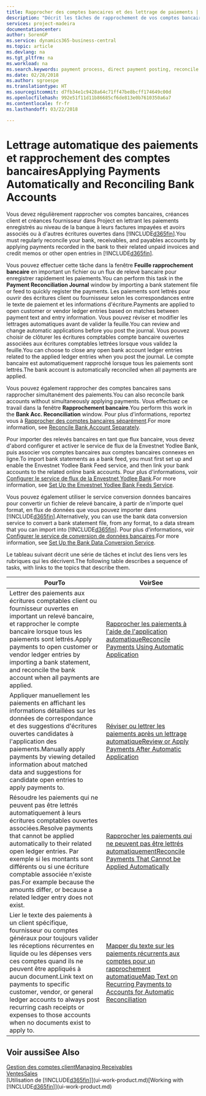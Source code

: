 ```yaml
---
title: Rapprocher des comptes bancaires et des lettrage de paiements | Microsoft Docs
description: "Décrit les tâches de rapprochement de vos comptes bancaires, client, et fournisseur, valider des règlements ou des frais, et lettrer des paiements automatiquement."
services: project-madeira
documentationcenter: 
author: SorenGP
ms.service: dynamics365-business-central
ms.topic: article
ms.devlang: na
ms.tgt_pltfrm: na
ms.workload: na
ms.search.keywords: payment process, direct payment posting, reconcile payment, expenses, cash receipts
ms.date: 02/28/2018
ms.author: sgroespe
ms.translationtype: HT
ms.sourcegitcommit: d7fb34e1c9428a64c71ff47be8bcff174649c00d
ms.openlocfilehash: 992e51f11d11b86685cf6de813e0b7610350a6a7
ms.contentlocale: fr-fr
ms.lasthandoff: 03/22/2018

---
```

# <a name="applying-payments-automatically-and-reconciling-bank-accounts"></a><span data-ttu-id="240f0-103">Lettrage automatique des paiements et rapprochement des comptes bancaires</span><span class="sxs-lookup"><span data-stu-id="240f0-103">Applying Payments Automatically and Reconciling Bank Accounts</span></span>
<span data-ttu-id="240f0-104">Vous devez régulièrement rapprocher vos comptes bancaires, créances client et créances fournisseur dans Project en lettrant les paiements enregistrés au niveau de la banque à leurs factures impayées et avoirs associés ou à d'autres écritures ouvertes dans [!INCLUDE[d365fin](includes/d365fin_long_md.md)].</span><span class="sxs-lookup"><span data-stu-id="240f0-104">You must regularly reconcile your bank, receivables, and payables accounts by applying payments recorded in the bank to their related unpaid invoices and credit memos or other open entries in [!INCLUDE[d365fin](includes/d365fin_long_md.md)].</span></span>  

<span data-ttu-id="240f0-105">Vous pouvez effectuer cette tâche dans la fenêtre **Feuille rapprochement bancaire** en important un fichier ou un flux de relevé bancaire pour enregistrer rapidement les paiements.</span><span class="sxs-lookup"><span data-stu-id="240f0-105">You can perform this task in the **Payment Reconciliation Journal** window by importing a bank statement file or feed to quickly register the payments.</span></span> <span data-ttu-id="240f0-106">Les paiements sont lettrés pour ouvrir des écritures client ou fournisseur selon les correspondances entre le texte de paiement et les informations d'écriture.</span><span class="sxs-lookup"><span data-stu-id="240f0-106">Payments are applied to open customer or vendor ledger entries based on matches between payment text and entry information.</span></span> <span data-ttu-id="240f0-107">Vous pouvez réviser et modifier les lettrages automatiques avant de valider la feuille.</span><span class="sxs-lookup"><span data-stu-id="240f0-107">You can review and change automatic applications before you post the journal.</span></span> <span data-ttu-id="240f0-108">Vous pouvez choisir de clôturer les écritures comptables compte bancaire ouvertes associées aux écritures comptables lettrées lorsque vous validez la feuille.</span><span class="sxs-lookup"><span data-stu-id="240f0-108">You can choose to close any open bank account ledger entries related to the applied ledger entries when you post the journal.</span></span> <span data-ttu-id="240f0-109">Le compte bancaire est automatiquement rapproché lorsque tous les paiements sont lettrés.</span><span class="sxs-lookup"><span data-stu-id="240f0-109">The bank account is automatically reconciled when all payments are applied.</span></span>

<span data-ttu-id="240f0-110">Vous pouvez également rapprocher des comptes bancaires sans rapprocher simultanément des paiements.</span><span class="sxs-lookup"><span data-stu-id="240f0-110">You can also reconcile bank accounts without simultaneously applying payments.</span></span> <span data-ttu-id="240f0-111">Vous effectuez ce travail dans la fenêtre **Rapprochement bancaire**.</span><span class="sxs-lookup"><span data-stu-id="240f0-111">You perform this work in the **Bank Acc. Reconciliation** window.</span></span> <span data-ttu-id="240f0-112">Pour plus d'informations, reportez vous à [Rapprocher des comptes bancaires séparément](bank-how-reconcile-bank-accounts-separately.md).</span><span class="sxs-lookup"><span data-stu-id="240f0-112">For more information, see [Reconcile Bank Account Separately](bank-how-reconcile-bank-accounts-separately.md).</span></span>   

<span data-ttu-id="240f0-113">Pour importer des relevés bancaires en tant que flux bancaire, vous devez d'abord configurer et activer le service de flux de la Envestnet Yodlee Bank, puis associer vos comptes bancaires aux comptes bancaires connexes en ligne.</span><span class="sxs-lookup"><span data-stu-id="240f0-113">To import bank statements as a bank feed, you must first set up and enable the Envestnet Yodlee Bank Feed service, and then link your bank accounts to the related online bank accounts.</span></span> <span data-ttu-id="240f0-114">Pour plus d'informations, voir [Configurer le service de flux de la Envestnet Yodlee Bank](bank-how-setup-bank-statement-service.md).</span><span class="sxs-lookup"><span data-stu-id="240f0-114">For more information, see [Set Up the Envestnet Yodlee Bank Feeds Service](bank-how-setup-bank-statement-service.md).</span></span>  

<span data-ttu-id="240f0-115">Vous pouvez également utiliser le service conversion données bancaires pour convertir un fichier de relevé bancaire, à partir de n'importe quel format, en flux de données que vous pouvez importer dans [!INCLUDE[d365fin](includes/d365fin_long_md.md)].</span><span class="sxs-lookup"><span data-stu-id="240f0-115">Alternatively, you can use the bank data conversion service to convert a bank statement file, from any format, to a data stream that you can import into [!INCLUDE[d365fin](includes/d365fin_long_md.md)].</span></span> <span data-ttu-id="240f0-116">Pour plus d'informations, voir [Configurer le service de conversion de données bancaires](bank-how-setup-bank-data-conversion-service.md).</span><span class="sxs-lookup"><span data-stu-id="240f0-116">For more information, see [Set Up the Bank Data Conversion Service](bank-how-setup-bank-data-conversion-service.md).</span></span>  

<span data-ttu-id="240f0-117">Le tableau suivant décrit une série de tâches et inclut des liens vers les rubriques qui les décrivent.</span><span class="sxs-lookup"><span data-stu-id="240f0-117">The following table describes a sequence of tasks, with links to the topics that describe them.</span></span>  

| <span data-ttu-id="240f0-118">Pour</span><span class="sxs-lookup"><span data-stu-id="240f0-118">To</span></span> | <span data-ttu-id="240f0-119">Voir</span><span class="sxs-lookup"><span data-stu-id="240f0-119">See</span></span> |
| --- | --- |
| <span data-ttu-id="240f0-120">Lettrer des paiements aux écritures comptables client ou fournisseur ouvertes en important un relevé bancaire, et rapprocher le compte bancaire lorsque tous les paiements sont lettrés.</span><span class="sxs-lookup"><span data-stu-id="240f0-120">Apply payments to open customer or vendor ledger entries by importing a bank statement, and reconcile the bank account when all payments are applied.</span></span> |[<span data-ttu-id="240f0-121">Rapprocher les paiements à l'aide de l'application automatique</span><span class="sxs-lookup"><span data-stu-id="240f0-121">Reconcile Payments Using Automatic Application</span></span>](receivables-how-reconcile-payments-auto-application.md) |
| <span data-ttu-id="240f0-122">Appliquer manuellement les paiements en affichant les informations détaillées sur les données de correspondance et des suggestions d'écritures ouvertes candidates à l'application des paiements.</span><span class="sxs-lookup"><span data-stu-id="240f0-122">Manually apply payments by viewing detailed information about matched data and suggestions for candidate open entries to apply payments to.</span></span> |[<span data-ttu-id="240f0-123">Réviser ou lettrer les paiements après un lettrage automatique</span><span class="sxs-lookup"><span data-stu-id="240f0-123">Review or Apply Payments After Automatic Application</span></span>](receivables-how-review-apply-payments-auto-application.md) |
| <span data-ttu-id="240f0-124">Résoudre les paiements qui ne peuvent pas être lettrés automatiquement à leurs écritures comptables ouvertes associées.</span><span class="sxs-lookup"><span data-stu-id="240f0-124">Resolve payments that cannot be applied automatically to their related open ledger entries.</span></span> <span data-ttu-id="240f0-125">Par exemple si les montants sont différents ou si une écriture comptable associée n'existe pas.</span><span class="sxs-lookup"><span data-stu-id="240f0-125">For example because the amounts differ, or because a related ledger entry does not exist.</span></span> |[<span data-ttu-id="240f0-126">Rapprocher les paiements qui ne peuvent pas être lettrés automatiquement</span><span class="sxs-lookup"><span data-stu-id="240f0-126">Reconcile Payments That Cannot be Applied Automatically</span></span>](receivables-how-reconcile-payments-cannot-apply-auto.md) |
| <span data-ttu-id="240f0-127">Lier le texte des paiements à un client spécifique, fournisseur ou comptes généraux pour toujours valider les réceptions récurrentes en liquide ou les dépenses vers ces comptes quand ils ne peuvent être appliqués à aucun document.</span><span class="sxs-lookup"><span data-stu-id="240f0-127">Link text on payments to specific customer, vendor, or general ledger accounts to always post recurring cash receipts or expenses to those accounts when no documents exist to apply to.</span></span> |[<span data-ttu-id="240f0-128">Mapper du texte sur les paiements récurrents aux comptes pour un rapprochement automatique</span><span class="sxs-lookup"><span data-stu-id="240f0-128">Map Text on Recurring Payments to Accounts for Automatic Reconciliation</span></span>](receivables-how-map-text-recurring-payments-accounts-auto-reconcilliation.md) |

## <a name="see-also"></a><span data-ttu-id="240f0-129">Voir aussi</span><span class="sxs-lookup"><span data-stu-id="240f0-129">See Also</span></span>
[<span data-ttu-id="240f0-130">Gestion des comptes client</span><span class="sxs-lookup"><span data-stu-id="240f0-130">Managing Receivables</span></span>](receivables-manage-receivables.md)  
[<span data-ttu-id="240f0-131">Ventes</span><span class="sxs-lookup"><span data-stu-id="240f0-131">Sales</span></span>](sales-manage-sales.md)  
<span data-ttu-id="240f0-132">[Utilisation de [!INCLUDE[d365fin](includes/d365fin_md.md)]](ui-work-product.md)</span><span class="sxs-lookup"><span data-stu-id="240f0-132">[Working with [!INCLUDE[d365fin](includes/d365fin_md.md)]](ui-work-product.md)</span></span>

